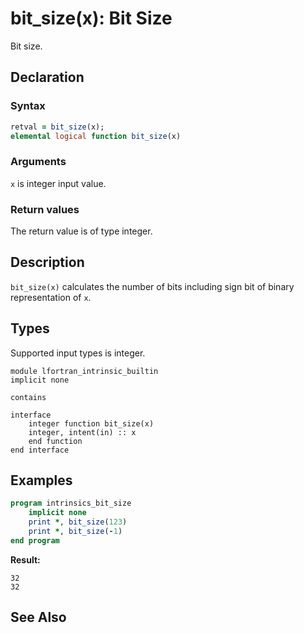 # bit_size(x): Bit Size

Bit size.

## Declaration

### Syntax

```fortran
retval = bit_size(x);
elemental logical function bit_size(x)
```

### Arguments

`x` is integer input value.

### Return values

The return value is of type integer.

## Description

`bit_size(x)` calculates the number of bits including sign bit of binary
representation of `x`.

## Types

Supported input types is integer.

```
module lfortran_intrinsic_builtin
implicit none

contains

interface
    integer function bit_size(x)
	integer, intent(in) :: x
	end function
end interface
```

## Examples

```fortran
program intrinsics_bit_size
    implicit none
    print *, bit_size(123)
	print *, bit_size(-1)
end program
```

**Result:**

```
32
32
```

## See Also

